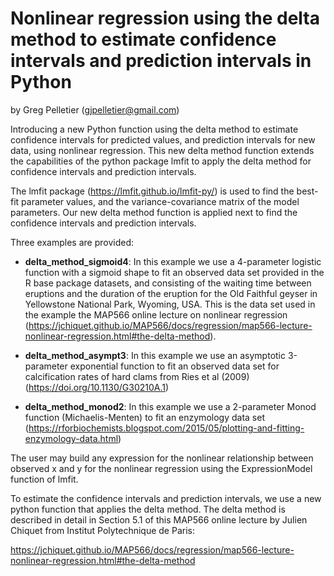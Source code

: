 # Nonlinear regression using the delta method to estimate confidence intervals and prediction intervals in Python

by Greg Pelletier (gjpelletier@gmail.com)

Introducing a new Python function using the delta method to estimate confidence intervals for predicted values, and prediction intervals for new data, using nonlinear regression. This new delta method function extends the capabilities of the python package lmfit to apply the delta method for confidence intervals and prediction intervals. 

The lmfit package (https://lmfit.github.io/lmfit-py/) is used to find the best-fit parameter values, and the variance-covariance matrix of the model parameters. Our new delta method function is applied next to find the confidence intervals and prediction intervals.

Three examples are provided: 

- **delta_method_sigmoid4**: In this example we use a 4-parameter logistic function with a sigmoid shape to fit an observed data set provided in the R base package datasets, and consisting of the waiting time between eruptions and the duration of the eruption for the Old Faithful geyser in Yellowstone National Park, Wyoming, USA. This is the data set used in the example the MAP566 online lecture on nonlinear regression (https://jchiquet.github.io/MAP566/docs/regression/map566-lecture-nonlinear-regression.html#the-delta-method).

- **delta_method_asympt3**: In this example we use an asymptotic 3-parameter exponential function to fit an observed data set for calcification rates of hard clams from Ries et al (2009) (https://doi.org/10.1130/G30210A.1)

- **delta_method_monod2**: In this example we use a 2-parameter Monod function (Michaelis-Menten) to fit an enzymology data set (https://rforbiochemists.blogspot.com/2015/05/plotting-and-fitting-enzymology-data.html)

The user may build any expression for the nonlinear relationship between observed x and y for the nonlinear regression using the ExpressionModel function of lmfit.

To estimate the confidence intervals and prediction intervals, we use a new python function that applies the delta method. The delta method is described in detail in Section 5.1 of this MAP566 online lecture by Julien Chiquet from Institut Polytechnique de Paris:

https://jchiquet.github.io/MAP566/docs/regression/map566-lecture-nonlinear-regression.html#the-delta-method

